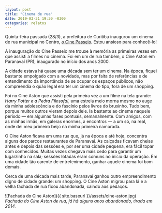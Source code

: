 ```yaml
---
layout: post
title: "Cinema de rua"
date: 2019-03-31 19:30 -0300
categories: relatos
---
```

Quinta-feira passada (28/3), a prefeitura de Curitiba inaugurou um cinema de rua municipal no Centro, [o Cine Passeio](https://www.plural.jor.br/curitibanos-voltam-a-ter-cinema-fora-do-shopping/?content_token=mp_5c9a05fbedcdb&from_id=2783). Estou ansioso para conhecê-lo!

A inauguração do Cine Passeio me trouxe à memória as primeiras vezes em que assisti a filmes no cinema. Foi em um de rua também, o Cine Aston em Paranavaí (PR), inaugurado no início dos anos 2000.

A cidade estava há quase uma década sem ter um cinema. Na época, fiquei bastante empolgado com a novidade, mas por falta de referências e de entendimento da importância de se ocupar os espaços públicos, não compreendia o quão legal era ter um cinema do tipo, fora de um shopping.

Foi no Cine Aston que assisti pela primeira vez a um filme na tela grande: _Harry Potter e a Pedra Filosofal_, uma estreia meio morna mesmo no auge da minha adolescência e do fascínio pelos livros do bruxinho. Tudo bem, porque muitos outros vieram depois dele. Ia bastante ao cinema naquele período — em algumas fases pontuais, semanalmente. Com amigos, com as minhas irmãs, em galeras enormes, a encontros — a um só, na real, onde dei meu primeiro beijo na minha primeira namorada.

O Cine Aston ficava em uma rua que, já na época e até hoje, concentra alguns dos parcos restaurantes de Paranavaí. As calçadas ficavam cheias antes e depois das sessões e, por ser uma cidade pequena, era fácil topar com conhecidos. Muitas vezes chegava mais cedo para garantir um lugarzinho na sala; sessões lotadas eram comuns no início da operação. Em uma cidade tão carente de entretenimento, ganhar aquele cinema foi bom demais.

Cerca de uma década mais tarde, Paranavaí ganhou outro empreendimento digno de cidade grande: um shopping. O Cine Aston migrou para lá e a velha fachada de rua ficou abandonada, caindo aos pedaços.

![Fachada do Cine Aston]({{ site.baseurl }}/assets/cine-aston.jpg)  
_Fachada do Cine Aston de rua, já há alguns anos abandonado, tirada em 2014._
